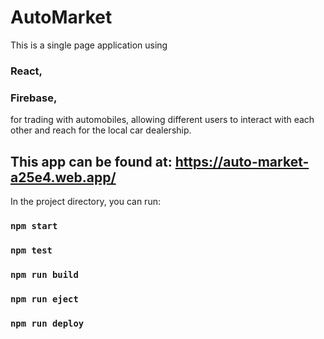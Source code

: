 # AutoMarket

This is a single page application using  
### React,
### Firebase,

for trading with automobiles, allowing different users to interact with each other and reach for the local car dealership.

## This app can be found at: https://auto-market-a25e4.web.app/

In the project directory, you can run:

### `npm start`

### `npm test`

### `npm run build`

### `npm run eject`

### `npm run deploy`

